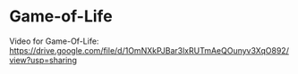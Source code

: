# Game-of-Life

Video for Game-Of-Life: https://drive.google.com/file/d/1OmNXkPJBar3lxRUTmAeQOunyv3XqO892/view?usp=sharing
